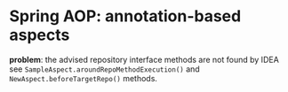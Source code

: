 # Spring AOP: annotation-based aspects

**problem**: the advised repository interface methods are not found by IDEA 
see `SampleAspect.aroundRepoMethodExecution()` and `NewAspect.beforeTargetRepo()` methods.

